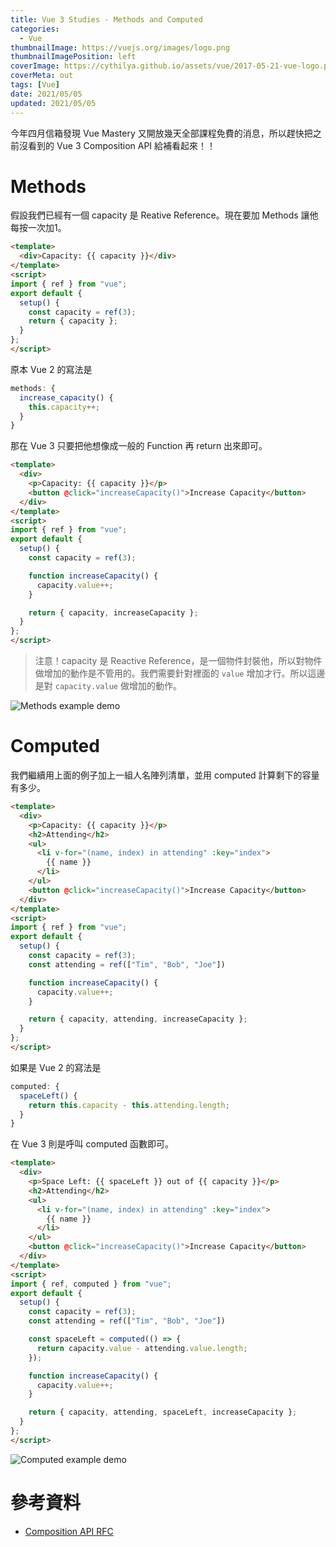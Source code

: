 ```yaml
---
title: Vue 3 Studies - Methods and Computed
categories:
  - Vue
thumbnailImage: https://vuejs.org/images/logo.png
thumbnailImagePosition: left
coverImage: https://cythilya.github.io/assets/vue/2017-05-21-vue-logo.png
coverMeta: out
tags: [Vue]
date: 2021/05/05
updated: 2021/05/05
---
```


今年四月信箱發現 Vue Mastery 又開放幾天全部課程免費的消息，所以趕快把之前沒看到的 Vue 3 Composition API 給補看起來！！

<!--more-->

# Methods

假設我們已經有一個 capacity 是 Reative Reference。現在要加 Methods 讓他每按一次加1。

```html
<template>
  <div>Capacity: {{ capacity }}</div>
</template>
<script>
import { ref } from "vue";
export default {
  setup() {
    const capacity = ref(3);
    return { capacity };
  }
};
</script>
```

原本 Vue 2 的寫法是

```js
methods: {
  increase_capacity() {
    this.capacity++;
  }
}
```

那在 Vue 3 只要把他想像成一般的 Function 再 return 出來即可。

```html
<template>
  <div>
    <p>Capacity: {{ capacity }}</p>
    <button @click="increaseCapacity()">Increase Capacity</button>
  </div>
</template>
<script>
import { ref } from "vue";
export default {
  setup() {
    const capacity = ref(3);

    function increaseCapacity() {
      capacity.value++;
    }

    return { capacity, increaseCapacity };
  }
};
</script>
```

> 注意！capacity 是 Reactive Reference，是一個物件封裝他，所以對物件做增加的動作是不管用的。我們需要針對裡面的 `value` 增加才行。所以這邊是對 `capacity.value` 做增加的動作。

![Methods example demo](https://lh3.googleusercontent.com/pw/ACtC-3eePBLmrt4IQp_TvDl8fYubwomjax1mEfvpNZpsUpQeSCzzTCXBkmf8olbQvtticR4nebg9JC8ABlYjKKg5iP9B7_YzI194PYdnkYe8g46tKdN9z180mMPO6rsQHcG6oSdGMygjAx40xwbWJxef1jvlRA=w480-h392-no?authuser=0)

# Computed

我們繼續用上面的例子加上一組人名陣列清單，並用 computed 計算剩下的容量有多少。

```html
<template>
  <div>
    <p>Capacity: {{ capacity }}</p>
    <h2>Attending</h2>
    <ul>
      <li v-for="(name, index) in attending" :key="index">
        {{ name }}
      </li>
    </ul>
    <button @click="increaseCapacity()">Increase Capacity</button>
  </div>
</template>
<script>
import { ref } from "vue";
export default {
  setup() {
    const capacity = ref(3);
    const attending = ref(["Tim", "Bob", "Joe"])

    function increaseCapacity() {
      capacity.value++;
    }

    return { capacity, attending, increaseCapacity };
  }
};
</script>
```

如果是 Vue 2 的寫法是

```js
computed: {
  spaceLeft() {
    return this.capacity - this.attending.length;
  }
}
```

在 Vue 3 則是呼叫 computed 函數即可。

```html
<template>
  <div>
    <p>Space Left: {{ spaceLeft }} out of {{ capacity }}</p>
    <h2>Attending</h2>
    <ul>
      <li v-for="(name, index) in attending" :key="index">
        {{ name }}
      </li>
    </ul>
    <button @click="increaseCapacity()">Increase Capacity</button>
  </div>
</template>
<script>
import { ref, computed } from "vue";
export default {
  setup() {
    const capacity = ref(3);
    const attending = ref(["Tim", "Bob", "Joe"])

    const spaceLeft = computed(() => {
      return capacity.value - attending.value.length;
    });

    function increaseCapacity() {
      capacity.value++;
    }

    return { capacity, attending, spaceLeft, increaseCapacity };
  }
};
</script>
```

![Computed example demo](https://lh3.googleusercontent.com/pw/ACtC-3fFxWw8z3ITa_PuT-Wum9tlxRQlau5cizLX3TpRRG6cw8ZQvxKS3kveaXRSz9q9qiSZfVwbH6lWDYQkoaflalWHj0qYXX2EluvLJ50gog-WF77pzVVQWX9Zat1UmT6HVLXv489U6fEqa0fHDU6crN3Q8A=w602-h716-no?authuser=0)

# 參考資料

* [Composition API RFC](https://composition-api.vuejs.org/)